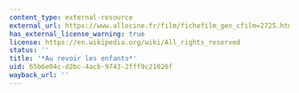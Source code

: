 ```yaml
---
content_type: external-resource
external_url: https://www.allocine.fr/film/fichefilm_gen_cfilm=2725.html
has_external_license_warning: true
license: https://en.wikipedia.org/wiki/All_rights_reserved
status: ''
title: '*Au revoir les enfants*'
uid: 65b6e04c-d2bc-4acb-9743-2fff9c21026f
wayback_url: ''
---
```

